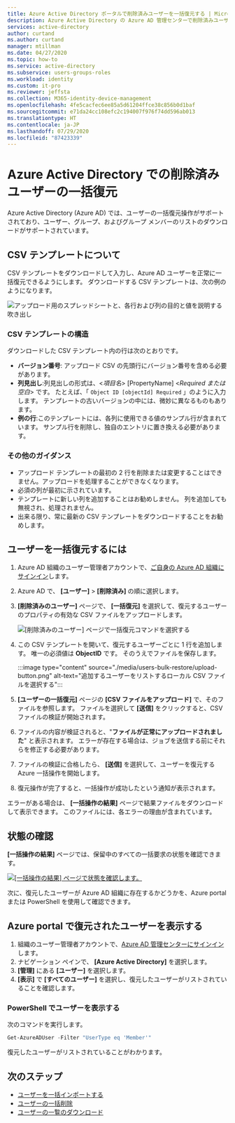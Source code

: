 ```yaml
---
title: Azure Active Directory ポータルで削除済みユーザーを一括復元する | Microsoft Docs
description: Azure Active Directory の Azure AD 管理センターで削除済みユーザーを一括復元する
services: active-directory
author: curtand
ms.author: curtand
manager: mtillman
ms.date: 04/27/2020
ms.topic: how-to
ms.service: active-directory
ms.subservice: users-groups-roles
ms.workload: identity
ms.custom: it-pro
ms.reviewer: jeffsta
ms.collection: M365-identity-device-management
ms.openlocfilehash: 4fe5cacfec6ee85a5d61204ffce38c856b0d1baf
ms.sourcegitcommit: e71da24cc108efc2c194007f976f74dd596ab013
ms.translationtype: HT
ms.contentlocale: ja-JP
ms.lasthandoff: 07/29/2020
ms.locfileid: "87423339"
---
```

# <a name="bulk-restore-deleted-users-in-azure-active-directory"></a>Azure Active Directory での削除済みユーザーの一括復元

Azure Active Directory (Azure AD) では、ユーザーの一括復元操作がサポートされており、ユーザー、グループ、およびグループ メンバーのリストのダウンロードがサポートされています。

## <a name="understand-the-csv-template"></a>CSV テンプレートについて

CSV テンプレートをダウンロードして入力し、Azure AD ユーザーを正常に一括復元できるようにします。 ダウンロードする CSV テンプレートは、次の例のようになります。

![アップロード用のスプレッドシートと、各行および列の目的と値を説明する吹き出し](./media/users-bulk-restore/understand-template.png)

### <a name="csv-template-structure"></a>CSV テンプレートの構造

ダウンロードした CSV テンプレート内の行は次のとおりです。

- **バージョン番号**: アップロード CSV の先頭行にバージョン番号を含める必要があります。
- **列見出し**:列見出しの形式は、&lt;*項目名*&gt; [PropertyName] &lt;*Required または空白*&gt; です。 たとえば、「 `Object ID [objectId] Required` 」のように入力します。 テンプレートの古いバージョンの中には、微妙に異なるものもあります。
- **例の行**:このテンプレートには、各列に使用できる値のサンプル行が含まれています。 サンプル行を削除し、独自のエントリに置き換える必要があります。

### <a name="additional-guidance"></a>その他のガイダンス

- アップロード テンプレートの最初の 2 行を削除または変更することはできません。アップロードを処理することができなくなります。
- 必須の列が最初に示されています。
- テンプレートに新しい列を追加することはお勧めしません。 列を追加しても無視され、処理されません。
- 出来る限り、常に最新の CSV テンプレートをダウンロードすることをお勧めします。

## <a name="to-bulk-restore-users"></a>ユーザーを一括復元するには

1. Azure AD 組織のユーザー管理者アカウントで、[ご自身の Azure AD 組織にサインイン](https://aad.portal.azure.com)します。
1. Azure AD で、 **[ユーザー]**  >  **[削除済み]** の順に選択します。
1. **[削除済みのユーザー]** ページで、 **[一括復元]** を選択して、復元するユーザーのプロパティの有効な CSV ファイルをアップロードします。

    ![[削除済みのユーザー] ページで一括復元コマンドを選択する](./media/users-bulk-restore/bulk-restore.png)

1. この CSV テンプレートを開いて、復元するユーザーごとに 1 行を追加します。 唯一の必須値は **ObjectID** です。 そのうえでファイルを保存します。

    :::image type="content" source="./media/users-bulk-restore/upload-button.png" alt-text="追加するユーザーをリストするローカル CSV ファイルを選択する":::

1. **[ユーザーの一括復元]** ページの **[CSV ファイルをアップロード]** で、そのファイルを参照します。 ファイルを選択して **[送信]** をクリックすると、CSV ファイルの検証が開始されます。
1. ファイルの内容が検証されると、"**ファイルが正常にアップロードされました**" と表示されます。 エラーが存在する場合は、ジョブを送信する前にそれらを修正する必要があります。
1. ファイルの検証に合格したら、 **[送信]** を選択して、ユーザーを復元する Azure 一括操作を開始します。
1. 復元操作が完了すると、一括操作が成功したという通知が表示されます。

エラーがある場合は、 **[一括操作の結果]** ページで結果ファイルをダウンロードして表示できます。 このファイルには、各エラーの理由が含まれています。

## <a name="check-status"></a>状態の確認

**[一括操作の結果]** ページでは、保留中のすべての一括要求の状態を確認できます。

[![[一括操作の結果] ページで状態を確認します。](media/users-bulk-restore/bulk-center.png)](media/users-bulk-restore/bulk-center.png#lightbox)

次に、復元したユーザーが Azure AD 組織に存在するかどうかを、Azure portal または PowerShell を使用して確認できます。

## <a name="view-restored-users-in-the-azure-portal"></a>Azure portal で復元されたユーザーを表示する

1. 組織のユーザー管理者アカウントで、[Azure AD 管理センターにサインイン](https://aad.portal.azure.com)します。
1. ナビゲーション ペインで、 **[Azure Active Directory]** を選択します。
1. **[管理]** にある **[ユーザー]** を選択します。
1. **[表示]** で **[すべてのユーザー]** を選択し、復元したユーザーがリストされていることを確認します。

### <a name="view-users-with-powershell"></a>PowerShell でユーザーを表示する

次のコマンドを実行します。

``` PowerShell
Get-AzureADUser -Filter "UserType eq 'Member'"
```

復元したユーザーがリストされていることがわかります。

## <a name="next-steps"></a>次のステップ

- [ユーザーを一括インポートする](users-bulk-add.md)
- [ユーザーの一括削除](users-bulk-delete.md)
- [ユーザーの一覧のダウンロード](users-bulk-download.md)

